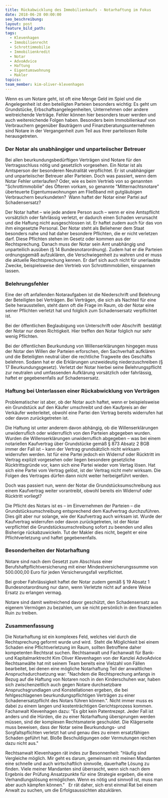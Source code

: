 ```yaml
---
title: Rückabwicklung des Immobilienkaufs - Notarhaftung im Fokus
date: 2018-06-28 00:00:00
seo_beschreibung:
layout: post
feature_bild_path:
tags:
  - Klevenhagen
  - Immobilienrecht
  - Schrottimmobilie
  - Immobilienkredit
  - Notar
  - AdvoAdvice
  - Haftung
  - Eigentumswohnung
  - Makler
topics:
team_member: kim-oliver-klevenhagen
---
```


Wenn es um Notare geht, ist oft eine Menge Geld im Spiel und die Angelegenheit ist den beteiligten Parteien besonders wichtig: Es geht um Grundst&uuml;cke, Erbschaftsangelegenheiten, Unternehmen oder andere weitreichende Vertr&auml;ge. Fehler k&ouml;nnen hier besonders teuer werden und auch weitereichende Folgen haben. Besonders beim Immobilienkauf von Verbrauchern gegen&uuml;ber Bautr&auml;gern und Finanzberatungsunternehmen sind Notare in der Vergangenheit zum Teil aus Ihrer parteilosen Rolle herausgetreten.

### Der Notar als unabh&auml;ngiger und unparteiischer Betreuer

Bei allen beurkundungsbed&uuml;rftigen Vertr&auml;gen sind Notare f&uuml;r den Vertragsschluss n&ouml;tig und gesetzlich vorgesehen. Ein Notar ist als Amtsperson der besonderen Neutralit&auml;t verpflichtet. Er ist unabh&auml;ngiger und unparteiischer Betreuer aller Parteien. Doch was passiert, wenn dem Notar Fehler unterlaufen? Oder, wie es beim Vertrieb von so genannten "Schrottimmobilie" des &Ouml;fteren vorkam, so genannte "Mitternachtsnotare" &uuml;berteuerte Eigentumswohnungen am Flie&szlig;band mit gutgl&auml;ubigen Verbrauchern beurkundeten?&nbsp; Wann haftet der Notar einer Partei auf Schadensersatz?

Der Notar haftet – wie jede andere Person auch – wenn er eine Amtspflicht vors&auml;tzlich oder fahrl&auml;ssig verletzt, er dadurch einen Schaden verursacht und die Haftung nicht ausgeschlossen ist. Er haftet zudem auch f&uuml;r das von ihm eingesetzte Personal. Der Notar steht als Beliehener dem Staat besonders nahe und hat daher besondere Pflichten, die er nicht verletzen darf. Diese Pflichten stehen im Gesetz oder kommen aus der Rechtsprechung. Danach muss der Notar sein Amt unabh&auml;ngig und unparteilich aus&uuml;ben (&sect; 14 Bundesnotarordnung). Zudem hat er die Parteien ordnungsgem&auml;&szlig; aufzukl&auml;ren, die Verschwiegenheit zu wahren und er muss die aktuelle Rechtsprechung kennen. Er darf sich auch nicht f&uuml;r unerlaubte Zwecke, beispielsweise den Vertrieb von Schrottimmobilien, einspannen lassen.

### Belehrungsfehler

Eine der oft anfallenden Notaraufgaben ist die Niederschrift und Belehrung der Beteiligten bei Vertr&auml;gen. Bei Vertr&auml;gen, die sich als Nachteil f&uuml;r eine Seite herausstellen, steht dann oft die Frage im Raum, ob der Notar eine seiner Pflichten verletzt hat und folglich zum Schadensersatz verpflichtet ist.

Bei der &ouml;ffentlichen Beglaubigung von Unterschrift oder Abschrift&nbsp; best&auml;tigt der Notar nur deren Richtigkeit. Hier treffen den Notar folglich nur sehr wenig Pflichten.

Bei der &ouml;ffentlichen Beurkundung von Willenserkl&auml;rungen hingegen muss der Notar den Willen der Parteien erforschen, den Sachverhalt aufkl&auml;ren und die Beteiligten neutral &uuml;ber die rechtliche Tragweite des Gesch&auml;fts belehren. Sodann hat er die Erkl&auml;rungen unzweideutig niederzuschreiben (&sect; 17 Beurkundungsgesetz). Verletzt der Notar hierbei seine Belehrungspflicht zur neutralen und umfassenden Aufkl&auml;rung vors&auml;tzlich oder fahrl&auml;ssig, haftet er gegebenenfalls auf Schadensersatz.

### Haftung bei Unterlassen einer R&uuml;ckabwicklung von Vertr&auml;gen

Problematischer ist aber, ob der Notar auch haftet, wenn er beispielsweise ein Grundst&uuml;ck auf den K&auml;ufer umschreibt und den Kaufpreis an der Verk&auml;ufer weiterleitet, obwohl eine Partei den Vertrag bereits widerrufen hat oder davon zur&uuml;ckgetreten ist.

Die Haftung ist unter anderem davon abh&auml;ngig, ob die Willenserkl&auml;rungen unwiderruflich oder widerruflich von den Parteien abgegeben wurden. Wurden die Willenserkl&auml;rungen unwiderruflich abgegeben – was bei einem notariellen Kaufvertrag &uuml;ber Grundst&uuml;cke gem&auml;&szlig; &sect; 873 Absatz 2 BGB immer der Fall ist – kann der Vertrag grunds&auml;tzlich nicht wirksam widerrufen werden. Ist f&uuml;r eine Partei jedoch ein Widerruf oder R&uuml;cktritt im Vertrag explizit vorgesehen oder liegen besondere gesetzliche R&uuml;cktrittsgr&uuml;nde vor, kann sich eine Partei wieder vom Vertag l&ouml;sen. Hat sich eine Partei vom Vertrag gel&ouml;st, ist der Vertrag nicht mehr wirksam. Die Folgen des Vertrages d&uuml;rfen dann nicht weiter herbeigef&uuml;hrt werden.

Doch was passiert nun, wenn der Notar die Grundst&uuml;cksumschreibung aus einem Kaufvertrag weiter vorantreibt, obwohl bereits ein Widerruf oder R&uuml;cktritt vorliegt?

Die Pflicht des Notars ist es – im Einvernehmen der Parteien – die Grundst&uuml;cksumschreibung entsprechend dem Kaufvertrag durchzuf&uuml;hren. Dies gilt aber nur solange, wie der Kaufvertrag auch wirksam ist. Wurde der Kaufvertrag widerrufen oder davon zur&uuml;ckgetreten, ist der Notar verpflichtet die Grundst&uuml;cksumschreibung sofort zu beenden und alles Bisherige r&uuml;ckabzuwickeln. Tut der Makler dies nicht, begeht er eine Pflichtverletzung und haftet gegebenenfalls.

### Besonderheiten der Notarhaftung

Notare sind nach dem Gesetzt zum Abschluss einer Berufshaftpflichtversicherung mit einer Mindestversicherungssumme von 500.000,00 Euro f&uuml;r jeden Versicherungsfall verpflichtet.

Bei grober Fahrl&auml;ssigkeit haftet der Notar zudem gem&auml;&szlig; &sect; 19 Absatz 1 Bundesnotarordnung nur dann, wenn Verletzte nicht auf andere Weise Ersatz zu erlangen vermag.

Notare sind damit weitreichend davor gesch&uuml;tzt, den Schadensersatz aus eigenem Verm&ouml;gen zu bezahlen, um sie nicht pers&ouml;nlich in den finanziellen Ruin zu treiben.

### Zusammenfassung

Die Notarhaftung ist ein komplexes Feld, welches viel durch die Rechtsprechung geformt wurde und wird.&nbsp; Steht die M&ouml;glichkeit bei einem Schaden eine Pflichtverletzung im Raum, sollten Betroffene daher kompetenten Rechtsrat suchen. Rechtsanwalt und Fachanwalt f&uuml;r Bank- und Kapitalmarktrecht Kim Oliver Klevenhagen von der Kanzlei AdvoAdvice Rechtsanw&auml;lte hat mit seinem Team bereits eine Vielzahl von F&auml;llen bearbeitet, bei denen eine m&ouml;gliche Notarhaftung Teil der anwaltlichen Anspruchsdurchsetzung war: "Nachdem die Rechtsprechung anfangs in Bezug auf die Haftung von Notaren noch in den Kinderschuhen war, haben sich zwischenzeitlich auch gegen Notare durchsetzbare Anspruchsgrundlagen und Konstellationen ergeben, die bei fehlgeschlagenen beurkundungspflichtigen Vertr&auml;gen zu einer Schadenersatzpflicht des Notars f&uuml;hren k&ouml;nnen.". Nicht immer muss es dabei zu einem langen und kostentr&auml;chtigen Gerichtsprozess kommen. Fachanwalt Klevenhagen dazu: "Es gibt kein Patentrezept. Jeder Fall ist anders und die H&uuml;rden, die zu einer Notarhaftung &uuml;bersprungen werden m&uuml;ssen, sind der komplexen Rechtsmaterie geschuldet. Die Kl&auml;gerseite muss beweisen, dass der Notar seine Beurkundungs- und Sorgfaltspflichten verletzt hat und genau dies zu einem ersatzf&auml;higen Schaden gef&uuml;hrt hat. Blo&szlig;e Beschuldigungen oder Vermutungen reichen dazu nicht aus."

Rechtsanwalt Klevenhagen r&auml;t indes zur Besonnenheit: "H&auml;ufig sind Vergleiche m&ouml;glich. Mir geht es darum, gemeinsam mit meinen Mandanten eine schnelle und auch wirtschaftlich sinnvolle, dauerhafte L&ouml;sung zu finden. Viele meiner Mandanten sind &uuml;berrascht, wenn sich nach dem Ergebnis der Pr&uuml;fung Ansatzpunkte f&uuml;r eine Strategie ergeben, die eine Verhandlungsl&ouml;sung erm&ouml;glichen. Wenn es n&ouml;tig und sinnvoll ist, muss man aber auch k&auml;mpfen k&ouml;nnen." &nbsp; Er r&auml;t daher, sich erst einmal Rat bei einem Anwalt zu suchen, um die Erfolgsaussichten abzukl&auml;ren.

&nbsp;

&nbsp;